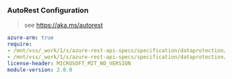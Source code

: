 ### AutoRest Configuration

> see https://aka.ms/autorest

``` yaml
azure-arm: true
require:
- /mnt/vss/_work/1/s/azure-rest-api-specs/specification/dataprotection/resource-manager/readme.md
- /mnt/vss/_work/1/s/azure-rest-api-specs/specification/dataprotection/resource-manager/readme.go.md
license-header: MICROSOFT_MIT_NO_VERSION
module-version: 2.0.0
```